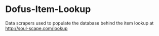 Dofus-Item-Lookup
=================

Data scrapers used to populate the database behind the item lookup at http://soul-scape.com/lookup
